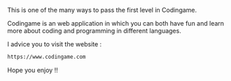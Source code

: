 This is one of the many ways to pass the first level in Codingame.

Codingame is an web application in which you can both have fun and learn more about coding and programming in different languages.

I advice you to visit the website : 
```sh
https://www.codingame.com
```

Hope you enjoy !!
